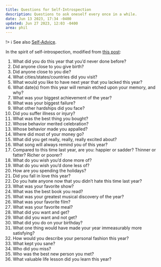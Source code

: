 ```yaml
---
title: Questions for Self-Introspection
description: Questions to ask oneself every once in a while.
date: Jun 13 2023, 17:34 -0400
updated: Jun 27 2023, 12:03 -0400
area: phil
---
```


!> :information_source: See also [Self-Advice](/kb/self-advice).

In the spirit of self-introspection, modified from [this post](https://stephanango.com/40-questions):

1. What did you do this year that you’d never done before?
2. Did anyone close to you give birth?
3. Did anyone close to you die?
4. What cities/states/countries did you visit?
5. What would you like to have next year that you lacked this year?
6. What date(s) from this year will remain etched upon your memory, and why?
7. What was your biggest achievement of the year?
8. What was your biggest failure?
9. What other hardships did you face?
10. Did you suffer illness or injury?
11. What was the best thing you bought?
12. Whose behavior merited celebration?
13. Whose behavior made you appalled?
14. Where did most of your money go?
15. What did you get really, really, really excited about?
16. What song will always remind you of this year?
17. Compared to this time last year, are you: happier or sadder? Thinner or fatter? Richer or poorer?
18. What do you wish you’d done more of?
19. What do you wish you’d done less of?
20. How are you spending the holidays?
21. Did you fall in love this year?
22. Do you hate anyone now that you didn’t hate this time last year?
23. What was your favorite show?
24. What was the best book you read?
25. What was your greatest musical discovery of the year?
26. What was your favorite film?
27. What was your favorite meal?
28. What did you want and get?
29. What did you want and not get?
30. What did you do on your birthday?
31. What one thing would have made your year immeasurably more satisfying?
32. How would you describe your personal fashion this year?
33. What kept you sane?
34. Who did you miss?
35. Who was the best new person you met?
36. What valuable life lesson did you learn this year?
